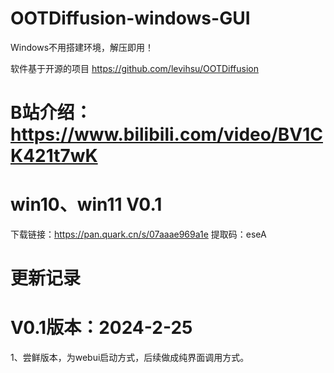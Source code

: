 # OOTDiffusion-windows-GUI
Windows不用搭建环境，解压即用！

软件基于开源的项目
https://github.com/levihsu/OOTDiffusion

# B站介绍：https://www.bilibili.com/video/BV1CK421t7wK 


# win10、win11 V0.1
下载链接：https://pan.quark.cn/s/07aaae969a1e
提取码：eseA


# 更新记录

# V0.1版本：2024-2-25
1、尝鲜版本，为webui启动方式，后续做成纯界面调用方式。
